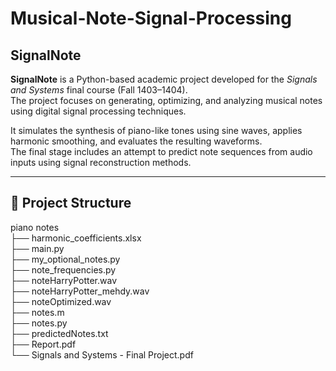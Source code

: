 # Musical-Note-Signal-Processing

## SignalNote

**SignalNote** is a Python-based academic project developed for the *Signals and Systems* final course (Fall 1403–1404).  
The project focuses on generating, optimizing, and analyzing musical notes using digital signal processing techniques.

It simulates the synthesis of piano-like tones using sine waves, applies harmonic smoothing, and evaluates the resulting waveforms.  
The final stage includes an attempt to predict note sequences from audio inputs using signal reconstruction methods.

---

## 📁 Project Structure

piano notes  
├── harmonic_coefficients.xlsx  
├── main.py  
├── my_optional_notes.py  
├── note_frequencies.py  
├── noteHarryPotter.wav  
├── noteHarryPotter_mehdy.wav  
├── noteOptimized.wav  
├── notes.m  
├── notes.py  
├── predictedNotes.txt  
├── Report.pdf  
└── Signals and Systems - Final Project.pdf  
